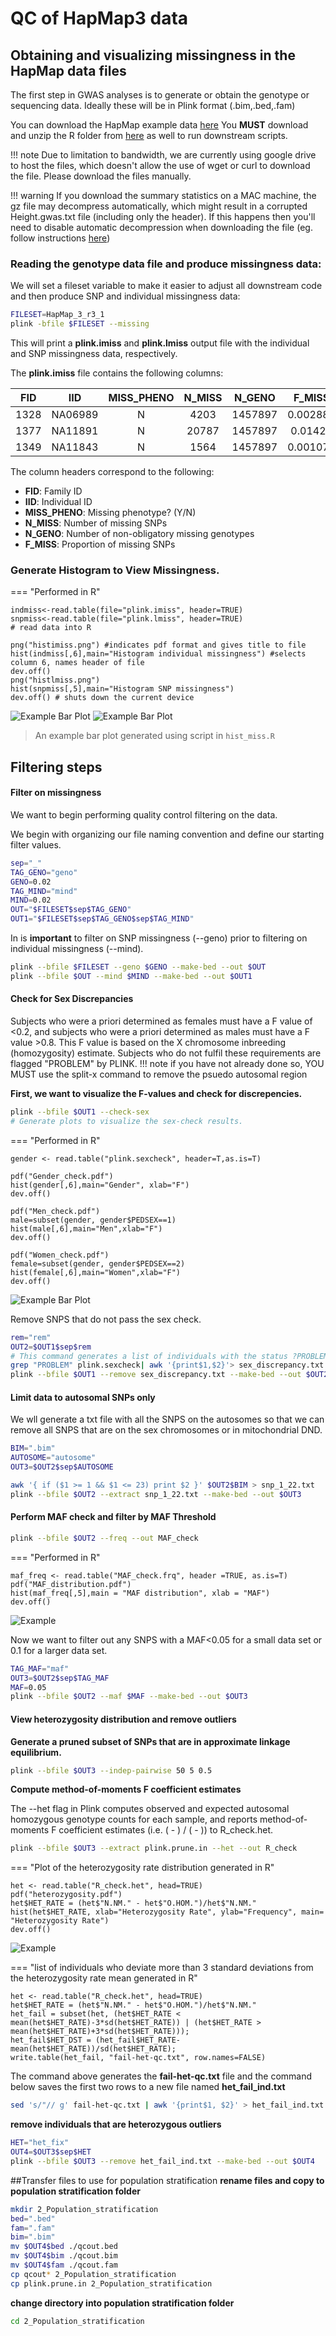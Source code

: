 # QC of HapMap3 data
## Obtaining and visualizing missingness in the HapMap data files

The first step in GWAS analyses is to generate or obtain the genotype or sequencing data. Ideally these will be in Plink format (.bim,.bed,.fam)

You can download the HapMap example data [here](https://drive.google.com/drive/folders/1TNRwAxWx_itjjt3dbtsR0CrUgkKk5yxw?usp=sharing) 
You **MUST** download and unzip the R folder from [here](https://drive.google.com/drive/folders/1TNRwAxWx_itjjt3dbtsR0CrUgkKk5yxw?usp=sharing) as well to run downstream scripts. 

!!! note
    Due to limitation to bandwidth, we are currently using google drive to host the files, which doesn't allow the use of wget or curl to download the file. Please download the files manually.
 

!!! warning
    If you download the summary statistics on a MAC machine, the gz file may decompress automatically, which might result in a corrupted Height.gwas.txt file (including only the header). If this happens then you'll need to disable automatic decompression when downloading the file (eg. follow instructions [here](https://octet.oberlin.edu/does-your-mac-unzip-zip-files-automatically/ ))


### Reading the genotype data file and produce missingness data:
We will set a fileset variable to make it easier to adjust all downstream code and then produce SNP and individual missingness data:

```bash
FILESET=HapMap_3_r3_1
plink -bfile $FILESET --missing 
```

This will print a **plink.imiss** and **plink.lmiss** output file with the individual and SNP missingness data, respectively.  

The **plink.imiss** file contains the following columns:

|FID|IID|MISS_PHENO|N_MISS|N_GENO|F_MISS|
|:-:|:-:|:-:|:-:|:-:|:-:|
|1328|NA06989|N|4203|1457897|0.002883|
|1377|NA11891|N|20787|1457897|0.01426|
|1349|NA11843|N|1564|1457897|0.001073|

The column headers correspond to the following: 

- **FID**: Family ID
- **IID**: Individual ID
- **MISS_PHENO**:  Missing phenotype? (Y/N)
- **N_MISS**: Number of missing SNPs
- **N_GENO**: Number of non-obligatory missing genotypes
- **F_MISS**: Proportion of missing SNPs


### Generate Histogram to View Missingness. 


=== "Performed in R"

```{r}
indmiss<-read.table(file="plink.imiss", header=TRUE)
snpmiss<-read.table(file="plink.lmiss", header=TRUE)
# read data into R 

png("histimiss.png") #indicates pdf format and gives title to file
hist(indmiss[,6],main="Histogram individual missingness") #selects column 6, names header of file
dev.off()
png("histlmiss.png")
hist(snpmiss[,5],main="Histogram SNP missingness")  
dev.off() # shuts down the current device
```

![Example Bar Plot](img/histimiss.png)
![Example Bar Plot](img/histlmiss.png)
> An example bar plot generated using script in `hist_miss.R`    

## Filtering steps  

#### Filter on missingness

We want to begin performing quality control filtering on the data.

We begin with organizing our file naming convention and define our starting filter values. 

```bash
sep="_"
TAG_GENO="geno"
GENO=0.02 
TAG_MIND="mind"
MIND=0.02 
OUT="$FILESET$sep$TAG_GENO"
OUT1="$FILESET$sep$TAG_GENO$sep$TAG_MIND"
```
In is **important** to filter on SNP missingness (--geno) prior to filtering on individual missingness (--mind). 

```bash
plink --bfile $FILESET --geno $GENO --make-bed --out $OUT
plink --bfile $OUT --mind $MIND --make-bed --out $OUT1
```
#### Check for Sex Discrepancies

Subjects who were a priori determined as females must have a F value of <0.2, and subjects who were a priori determined as males must have a F value >0.8. This F value is based on the X chromosome inbreeding (homozygosity) estimate. Subjects who do not fulfil these requirements are flagged "PROBLEM" by PLINK.
!!! note
    if you have not already done so, YOU MUST use the split-x command to remove the psuedo autosomal region

**First, we want to visualize the F-values and check for discrepencies.**
```bash
plink --bfile $OUT1 --check-sex 
# Generate plots to visualize the sex-check results.
```
=== "Performed in R"
```{r}
gender <- read.table("plink.sexcheck", header=T,as.is=T)

pdf("Gender_check.pdf")
hist(gender[,6],main="Gender", xlab="F")
dev.off()

pdf("Men_check.pdf")
male=subset(gender, gender$PEDSEX==1)
hist(male[,6],main="Men",xlab="F")
dev.off()

pdf("Women_check.pdf")
female=subset(gender, gender$PEDSEX==2)
hist(female[,6],main="Women",xlab="F")
dev.off()
```

![Example Bar Plot](img/gender.png)
  

Remove SNPS that do not pass the sex check. 

```bash
rem="rem"
OUT2=$OUT1$sep$rem
# This command generates a list of individuals with the status ?PROBLEM?.
grep "PROBLEM" plink.sexcheck| awk '{print$1,$2}'> sex_discrepancy.txt
plink --bfile $OUT1 --remove sex_discrepancy.txt --make-bed --out $OUT2
```

#### Limit data to autosomal SNPs only 

We wll generate a txt file with all the SNPS on the autosomes so that we can remove all SNPS that are on the sex chromosomes or in mitochondrial DND. 
```bash
BIM=".bim"
AUTOSOME="autosome"
OUT3=$OUT2$sep$AUTOSOME

awk '{ if ($1 >= 1 && $1 <= 23) print $2 }' $OUT2$BIM > snp_1_22.txt
plink --bfile $OUT2 --extract snp_1_22.txt --make-bed --out $OUT3
```
#### Perform MAF check and filter by MAF Threshold

```bash
plink --bfile $OUT2 --freq --out MAF_check
```

=== "Performed in R"
```{r}
maf_freq <- read.table("MAF_check.frq", header =TRUE, as.is=T)
pdf("MAF_distribution.pdf")
hist(maf_freq[,5],main = "MAF distribution", xlab = "MAF")
dev.off()
```
![Example](img/MAF.png)

Now we want to filter out any SNPS with a MAF<0.05 for a small data set or 0.1 for a larger data set. 

```bash
TAG_MAF="maf"
OUT3=$OUT2$sep$TAG_MAF
MAF=0.05
plink --bfile $OUT2 --maf $MAF --make-bed --out $OUT3
```

#### View heterozygosity distribution and remove outliers 

**Generate a pruned subset of SNPs that are in approximate linkage equilibrium.**
```bash
plink --bfile $OUT3 --indep-pairwise 50 5 0.5
```
**Compute method-of-moments F coefficient estimates**

The --het flag in Plink computes observed and expected autosomal homozygous genotype counts for each sample, and reports method-of-moments F coefficient estimates (i.e. (<observed hom. count> - <expected count>) / (<total observations> - <expected count>)) to R_check.het. 

```bash
plink --bfile $OUT3 --extract plink.prune.in --het --out R_check 
```

=== "Plot of the heterozygosity rate distribution generated in R"
```{r}
het <- read.table("R_check.het", head=TRUE)
pdf("heterozygosity.pdf")
het$HET_RATE = (het$"N.NM." - het$"O.HOM.")/het$"N.NM."
hist(het$HET_RATE, xlab="Heterozygosity Rate", ylab="Frequency", main= "Heterozygosity Rate")
dev.off()
```
![Example](img/het.png)

=== "list of individuals who deviate more than 3 standard deviations from the heterozygosity rate mean generated in R"
```{r}
het <- read.table("R_check.het", head=TRUE)
het$HET_RATE = (het$"N.NM." - het$"O.HOM.")/het$"N.NM."
het_fail = subset(het, (het$HET_RATE < mean(het$HET_RATE)-3*sd(het$HET_RATE)) | (het$HET_RATE > mean(het$HET_RATE)+3*sd(het$HET_RATE)));
het_fail$HET_DST = (het_fail$HET_RATE-mean(het$HET_RATE))/sd(het$HET_RATE);
write.table(het_fail, "fail-het-qc.txt", row.names=FALSE)
```

The command above generates the **fail-het-qc.txt** file and the command below saves the first two rows to a new file named **het_fail_ind.txt**

```bash
sed 's/"// g' fail-het-qc.txt | awk '{print$1, $2}' > het_fail_ind.txt
```
**remove individuals that are heterozygous outliers**
```bash
HET="het_fix"
OUT4=$OUT3$sep$HET
plink --bfile $OUT3 --remove het_fail_ind.txt --make-bed --out $OUT4
```

##Transfer files to use for population stratification
**rename files and copy to population stratification folder** 
```bash
mkdir 2_Population_stratification
bed=".bed"
fam=".fam"
bim=".bim"
mv $OUT4$bed ./qcout.bed
mv $OUT4$bim ./qcout.bim
mv $OUT4$fam ./qcout.fam
cp qcout* 2_Population_stratification
cp plink.prune.in 2_Population_stratification
```
**change directory into population stratification folder**
```bash
cd 2_Population_stratification
```
